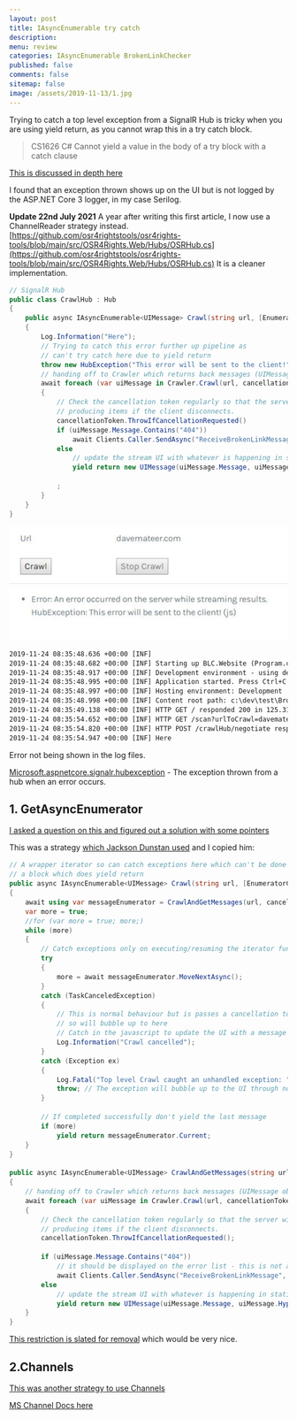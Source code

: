 ```yaml
---
layout: post
title: IAsyncEnumerable try catch 
description: 
menu: review
categories: IAsyncEnumerable BrokenLinkChecker
published: false 
comments: false     
sitemap: false
image: /assets/2019-11-13/1.jpg
---
```


Trying to catch a top level exception from a SignalR Hub is tricky when you are using yield return, as you cannot wrap this in a try catch block.

> CS1626 C# Cannot yield a value in the body of a try block with a catch clause

[This is discussed in depth here](https://stackoverflow.com/q/346365/26086)

I found that an exception thrown shows up on the UI but is not logged by the ASP.NET Core 3 logger, in my case Serilog.

**Update 22nd July 2021** A year after writing this first article, I now use a ChannelReader strategy instead. [https://github.com/osr4rightstools/osr4rights-tools/blob/main/src/OSR4Rights.Web/Hubs/OSRHub.cs](https://github.com/osr4rightstools/osr4rights-tools/blob/main/src/OSR4Rights.Web/Hubs/OSRHub.cs) It is a cleaner implementation.


```cs
// SignalR Hub 
public class CrawlHub : Hub
{
    public async IAsyncEnumerable<UIMessage> Crawl(string url, [EnumeratorCancellation]CancellationToken cancellationToken)
    {
        Log.Information("Here");
        // Trying to catch this error further up pipeline as
        // can't try catch here due to yield return
        throw new HubException("This error will be sent to the client!");
        // handing off to Crawler which returns back messages (UIMessage objects) every now and again on progress
        await foreach (var uiMessage in Crawler.Crawl(url, cancellationToken))
        {
            // Check the cancellation token regularly so that the server will stop
            // producing items if the client disconnects.
            cancellationToken.ThrowIfCancellationRequested()
            if (uiMessage.Message.Contains("404"))
                await Clients.Caller.SendAsync("ReceiveBrokenLinkMessage", "404 error on blah", cancellationToken);
            else
                // update the stream UI with whatever is happening in static Crawl
                yield return new UIMessage(uiMessage.Message, uiMessage.Hyperlink, uiMessage.NewLine);

            ;
        }
    }
}
```

![alt text](/assets/2019-11-13/40.jpg "Error being shown on the UI")

```txt
2019-11-24 08:35:48.636 +00:00 [INF] 
2019-11-24 08:35:48.682 +00:00 [INF] Starting up BLC.Website (Program.cs)
2019-11-24 08:35:48.917 +00:00 [INF] Development environment - using developer exception page
2019-11-24 08:35:48.995 +00:00 [INF] Application started. Press Ctrl+C to shut down.
2019-11-24 08:35:48.997 +00:00 [INF] Hosting environment: Development
2019-11-24 08:35:48.998 +00:00 [INF] Content root path: c:\dev\test\BrokenLink\BLC.Website
2019-11-24 08:35:49.138 +00:00 [INF] HTTP GET / responded 200 in 125.315 ms
2019-11-24 08:35:54.652 +00:00 [INF] HTTP GET /scan?urlToCrawl=davemateer.com responded 200 in 34.0029 ms
2019-11-24 08:35:54.820 +00:00 [INF] HTTP POST /crawlHub/negotiate responded 200 in 11.954 ms
2019-11-24 08:35:54.947 +00:00 [INF] Here
```

Error not being shown in the log files.

[Microsoft.aspnetcore.signalr.hubexception](https://docs.microsoft.com/en-us/dotnet/api/microsoft.aspnetcore.signalr.hubexception?view=aspnetcore-3.0) - The exception thrown from a hub when an error occurs.

## 1. GetAsyncEnumerator

[I asked a question on this and figured out a solution with some pointers](https://stackoverflow.com/questions/59020363/try-catch-using-iasyncenumerable-in-signalr-asp-net-core-3-0)

This was a strategy [which Jackson Dunstan used](https://jacksondunstan.com/articles/3038) and I copied him:

```cs
// A wrapper iterator so can catch exceptions here which can't be done in 
// a block which does yield return
public async IAsyncEnumerable<UIMessage> Crawl(string url, [EnumeratorCancellation] CancellationToken cancellationToken)
{
    await using var messageEnumerator = CrawlAndGetMessages(url, cancellationToken).GetAsyncEnumerator(cancellationToken);
    var more = true;
    //for (var more = true; more;)
    while (more)
    {
        // Catch exceptions only on executing/resuming the iterator function
        try
        {
            more = await messageEnumerator.MoveNextAsync();
        }
        catch (TaskCanceledException)
        {
            // This is normal behaviour but is passes a cancellation token
            // so will bubble up to here
            // Catch in the javascript to update the UI with a message
            Log.Information("Crawl cancelled");
        }
        catch (Exception ex)
        {
            Log.Fatal("Top level Crawl caught an unhandled exception: " + ex);
            throw; // The exception will bubble up to the UI through normal channels
        }

        // If completed successfully don't yield the last message
        if (more) 
            yield return messageEnumerator.Current;
    }
}

public async IAsyncEnumerable<UIMessage> CrawlAndGetMessages(string url, [EnumeratorCancellation]CancellationToken cancellationToken)
{
    // handing off to Crawler which returns back messages (UIMessage objects) every now and again on progress
    await foreach (var uiMessage in Crawler.Crawl(url, cancellationToken))
    {
        // Check the cancellation token regularly so that the server will stop
        // producing items if the client disconnects.
        cancellationToken.ThrowIfCancellationRequested();

        if (uiMessage.Message.Contains("404"))
            // it should be displayed on the error list - this is not a stream
            await Clients.Caller.SendAsync("ReceiveBrokenLinkMessage", "404 error on blah", cancellationToken);
        else
            // update the stream UI with whatever is happening in static Crawl
            yield return new UIMessage(uiMessage.Message, uiMessage.Hyperlink, uiMessage.NewLine);
    }
}
```

[This restriction is slated for removal](https://github.com/dotnet/csharplang/issues/2949) which would be very nice.

## 2.Channels

[This was another strategy to use Channels](https://github.com/dotnet/roslyn/issues/39583#issuecomment-548696280)

[MS Channel Docs here](https://docs.microsoft.com/en-us/aspnet/core/signalr/streaming?view=aspnetcore-3.0)
